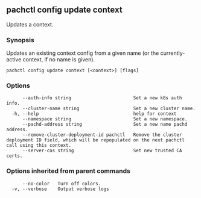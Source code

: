 ## pachctl config update context

Updates a context.

### Synopsis

Updates an existing context config from a given name (or the currently-active context, if no name is given).

```
pachctl config update context [<context>] [flags]
```

### Options

```
      --auth-info string                       Set a new k8s auth info.
      --cluster-name string                    Set a new cluster name.
  -h, --help                                   help for context
      --namespace string                       Set a new namespace.
      --pachd-address string                   Set a new name pachd address.
      --remove-cluster-deployment-id pachctl   Remove the cluster deployment ID field, which will be repopulated on the next pachctl call using this context.
      --server-cas string                      Set new trusted CA certs.
```

### Options inherited from parent commands

```
      --no-color   Turn off colors.
  -v, --verbose    Output verbose logs
```

